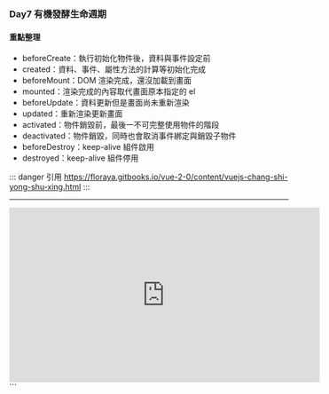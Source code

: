 ### Day7 有機發酵生命週期

#### 重點整理

- beforeCreate：執行初始化物件後，資料與事件設定前
- created：資料、事件、屬性方法的計算等初始化完成
- beforeMount：DOM 渲染完成，還沒加載到畫面
- mounted：渲染完成的內容取代畫面原本指定的 el
- beforeUpdate：資料更新但是畫面尚未重新渲染
- updated：重新渲染更新畫面
- activated：物件銷毀前，最後一不可完整使用物件的階段
- deactivated：物件銷毀，同時也會取消事件綁定與銷毀子物件
- beforeDestroy：keep-alive 組件啟用
- destroyed：keep-alive 組件停用

::: danger
引用
<a href="https://floraya.gitbooks.io/vue-2-0/content/vuejs-chang-shi-yong-shu-xing.html">https://floraya.gitbooks.io/vue-2-0/content/vuejs-chang-shi-yong-shu-xing.html</a>
:::


<hr>
<center><iframe width="560" height="315" src="https://www.youtube.com/embed/_Mx_YW8Nd3A" frameborder="0" allow="accelerometer; autoplay; encrypted-media; gyroscope; picture-in-picture" allowfullscreen></iframe></center>
```
